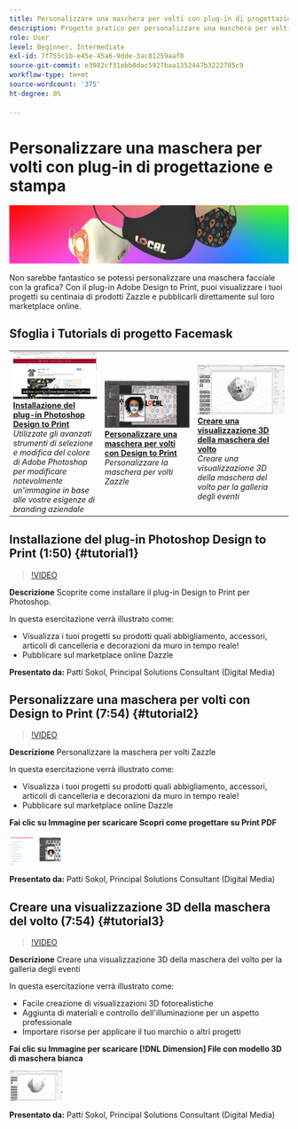 ```yaml
---
title: Personalizzare una maschera per volti con plug-in di progettazione e stampa
description: Progetto pratico per personalizzare una maschera per volti
role: User
level: Beginner, Intermediate
exl-id: 7f755c1b-e45e-45a6-9dde-3ac81259aaf8
source-git-commit: e3982cf31ebb0dac5927baa1352447b3222785c9
workflow-type: tm+mt
source-wordcount: '375'
ht-degree: 0%

---
```


# Personalizzare una maschera per volti con plug-in di progettazione e stampa

![Tutorial Hero Image](../assets/faceMaskSplash.jpg)

Non sarebbe fantastico se potessi personalizzare una maschera facciale con la grafica? Con il plug-in Adobe Design to Print, puoi visualizzare i tuoi progetti su centinaia di prodotti Zazzle e pubblicarli direttamente sul loro marketplace online.

## Sfoglia i Tutorials di progetto Facemask

<table style="table-layout:fixed">
<tr>
 <td>
   <a href="handsonproject.md#tutorial1">
      <img alt="Installazione del plug-in Photoshop Design to Print" src="../assets/d2p_install_sokol_thumbnail.jpg" />
   </a>
    <div>
   <a href="handsonproject.md#tutorial1"><strong>Installazione del plug-in Photoshop Design to Print</strong></a>
    </div>
    <em>Utilizzate gli avanzati strumenti di selezione e modifica del colore di Adobe Photoshop per modificare notevolmente un'immagine in base alle vostre esigenze di branding aziendale</em>
    <br>
  </td>
  <td>
    <a href="handsonproject.md#tutorial2">
        <img alt="Personalizzare una maschera per volti con Design to Print" src="../assets/d2p_faceMask_sokol_thumbnail.jpg" />
    </a>
    <div>
    <a href="handsonproject.md#tutorial2"><strong>Personalizzare una maschera per volti con Design to Print</strong></a>
    </div>
    <em>Personalizzare la maschera per volti Zazzle</em>
    <br>
  </td>
  <td>
    <a href="handsonproject.md#tutorial3">
      <img alt="Creare una visualizzazione 3D della maschera del volto" src="../assets/DN_faceMaskShare_sokol_thumbnail.jpg" />
   </a>
    <div>
   <a href="handsonproject.md#tutorial3"><strong>Creare una visualizzazione 3D della maschera del volto</strong></a>
    </div>
    <em>Creare una visualizzazione 3D della maschera del volto per la galleria degli eventi</em>
    <br>
  </td>
</tr>
</table>

## Installazione del plug-in Photoshop Design to Print (1:50) {#tutorial1}

>[!VIDEO](https://video.tv.adobe.com/v/327096?hidetitle=true)

**Descrizione**
Scoprite come installare il plug-in Design to Print per Photoshop.

In questa esercitazione verrà illustrato come:
* Visualizza i tuoi progetti su prodotti quali abbigliamento, accessori, articoli di cancelleria e decorazioni da muro in tempo reale!
* Pubblicare sul marketplace online Dazzle

**Presentato da:**
Patti Sokol, Principal Solutions Consultant (Digital Media)

## Personalizzare una maschera per volti con Design to Print (7:54) {#tutorial2}

>[!VIDEO](https://video.tv.adobe.com/v/327097?hidetitle=true)

**Descrizione**
Personalizzare la maschera per volti Zazzle

In questa esercitazione verrà illustrato come:
* Visualizza i tuoi progetti su prodotti quali abbigliamento, accessori, articoli di cancelleria e decorazioni da muro in tempo reale!
* Pubblicare sul marketplace online Dazzle

**Fai clic su Immagine per scaricare Scopri come progettare su Print PDF**

[![Impara a progettare per la stampa](../assets/LearnDesigntoPrint_96.png)](../assets/LearnDesigntoPrint.pdf)

**Presentato da:**
Patti Sokol, Principal Solutions Consultant (Digital Media)

## Creare una visualizzazione 3D della maschera del volto (7:54) {#tutorial3}

>[!VIDEO](https://video.tv.adobe.com/v/327098?hidetitle=true)

**Descrizione**
Creare una visualizzazione 3D della maschera del volto per la galleria degli eventi

In questa esercitazione verrà illustrato come:
* Facile creazione di visualizzazioni 3D fotorealistiche
* Aggiunta di materiali e controllo dell&#39;illuminazione per un aspetto professionale
* Importare risorse per applicare il tuo marchio o altri progetti

**Fai clic su Immagine per scaricare [!DNL Dimension] File con modello 3D di maschera bianca**

[![Immagine a confronto](../assets/whitemask_96.png)](https://stock.adobe.com/search/3d-assets?load_type=search&amp;native_visual_search=&amp;similar_content_id=&amp;is_recent_search=&amp;search_type=usertyped&amp;k=face+mask&amp;asset_id=324075591)

**Presentato da:**
Patti Sokol, Principal Solutions Consultant (Digital Media)
